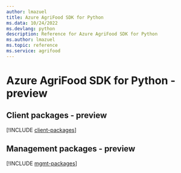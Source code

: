 ```yaml
---
author: lmazuel
title: Azure AgriFood SDK for Python
ms.data: 10/24/2022
ms.devlang: python
description: Reference for Azure AgriFood SDK for Python
ms.author: lmazuel
ms.topic: reference
ms.service: agrifood
---
```

# Azure AgriFood SDK for Python - preview

## Client packages - preview
[!INCLUDE [client-packages](agrifood-client-index.md)]
## Management packages - preview
[!INCLUDE [mgmt-packages](agrifood-mgmt-index.md)]
